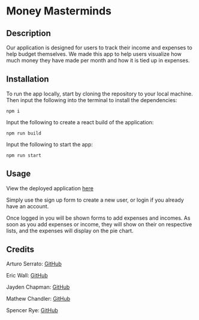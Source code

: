 # Money Masterminds

## Description

Our application is designed for users to track their income and expenses to help budget themselves. We made this app to help users visualize how much money they have made per month and how it is tied up in expenses.

## Installation

To run the app locally, start by cloning the repository to your local machine. Then input the following into the terminal to install the dependencies:

    npm i

Input the following to create a react build of the application:

    npm run build

Input the following to start the app:

    npm run start

## Usage

View the deployed application [here](https://proj3.herokuapp.com/)

Simply use the sign up form to create a new user, or login if you already have an account.

Once logged in you will be shown forms to add expenses and incomes. As soon as you add expenses or income, they will show on their on respective lists, and the expenses will display on the pie chart.

## Credits

Arturo Serrato: [GitHub](https://github.com/ArturoSer)

Eric Wall: [GitHub](https://github.com/walleric23)

Jayden Chapman: [GitHub](https://github.com/deafboi6)

Mathew Chandler: [GitHub](https://github.com/Stingxming)

Spencer Rye: [GitHub](https://github.com/Syre11)
